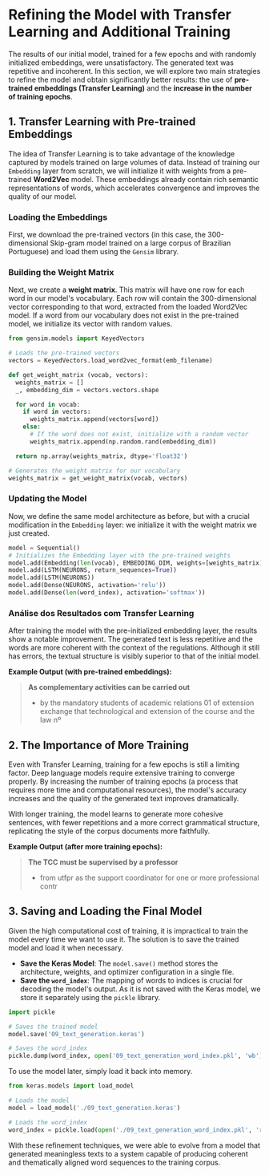 
# Refining the Model with Transfer Learning and Additional Training

The results of our initial model, trained for a few epochs and with randomly initialized embeddings, were unsatisfactory. The generated text was repetitive and incoherent. In this section, we will explore two main strategies to refine the model and obtain significantly better results: the use of **pre-trained embeddings (Transfer Learning)** and the **increase in the number of training epochs**.

## 1. Transfer Learning with Pre-trained Embeddings

The idea of Transfer Learning is to take advantage of the knowledge captured by models trained on large volumes of data. Instead of training our `Embedding` layer from scratch, we will initialize it with weights from a pre-trained **Word2Vec** model. These embeddings already contain rich semantic representations of words, which accelerates convergence and improves the quality of our model.

### Loading the Embeddings

First, we download the pre-trained vectors (in this case, the 300-dimensional Skip-gram model trained on a large corpus of Brazilian Portuguese) and load them using the `Gensim` library.

### Building the Weight Matrix

Next, we create a **weight matrix**. This matrix will have one row for each word in our model's vocabulary. Each row will contain the 300-dimensional vector corresponding to that word, extracted from the loaded Word2Vec model. If a word from our vocabulary does not exist in the pre-trained model, we initialize its vector with random values.

```python
from gensim.models import KeyedVectors

# Loads the pre-trained vectors
vectors = KeyedVectors.load_word2vec_format(emb_filename)

def get_weight_matrix (vocab, vectors):
  weights_matrix = []
  _, embedding_dim = vectors.vectors.shape

  for word in vocab:
    if word in vectors:
      weights_matrix.append(vectors[word])
    else:
      # If the word does not exist, initialize with a random vector
      weights_matrix.append(np.random.rand(embedding_dim))

  return np.array(weights_matrix, dtype='float32')

# Generates the weight matrix for our vocabulary
weights_matrix = get_weight_matrix(vocab, vectors)
```

### Updating the Model

Now, we define the same model architecture as before, but with a crucial modification in the `Embedding` layer: we initialize it with the weight matrix we just created.

```python
model = Sequential()
# Initializes the Embedding layer with the pre-trained weights
model.add(Embedding(len(vocab), EMBEDDING_DIM, weights=[weights_matrix]))
model.add(LSTM(NEURONS, return_sequences=True))
model.add(LSTM(NEURONS))
model.add(Dense(NEURONS, activation='relu'))
model.add(Dense(len(word_index), activation='softmax'))
```

### Análise dos Resultados com Transfer Learning

After training the model with the pre-initialized embedding layer, the results show a notable improvement. The generated text is less repetitive and the words are more coherent with the context of the regulations. Although it still has errors, the textual structure is visibly superior to that of the initial model.

**Example Output (with pre-trained embeddings):**
> **As complementary activities can be carried out**
> - by the mandatory students of academic relations 01 of extension exchange that technological and extension of the course and the law nº

## 2. The Importance of More Training

Even with Transfer Learning, training for a few epochs is still a limiting factor. Deep language models require extensive training to converge properly. By increasing the number of training epochs (a process that requires more time and computational resources), the model's accuracy increases and the quality of the generated text improves dramatically.

With longer training, the model learns to generate more cohesive sentences, with fewer repetitions and a more correct grammatical structure, replicating the style of the corpus documents more faithfully.

**Example Output (after more training epochs):**
> **The TCC must be supervised by a professor**
> - from utfpr as the support coordinator for one or more professional contr

## 3. Saving and Loading the Final Model

Given the high computational cost of training, it is impractical to train the model every time we want to use it. The solution is to save the trained model and load it when necessary.

-   **Save the Keras Model**: The `model.save()` method stores the architecture, weights, and optimizer configuration in a single file.
-   **Save the `word_index`**: The mapping of words to indices is crucial for decoding the model's output. As it is not saved with the Keras model, we store it separately using the `pickle` library.

```python
import pickle

# Saves the trained model
model.save('09_text_generation.keras')

# Saves the word_index
pickle.dump(word_index, open('09_text_generation_word_index.pkl', 'wb'))
```

To use the model later, simply load it back into memory.

```python
from keras.models import load_model

# Loads the model
model = load_model('./09_text_generation.keras')

# Loads the word_index
word_index = pickle.load(open('./09_text_generation_word_index.pkl', 'rb'))
```

With these refinement techniques, we were able to evolve from a model that generated meaningless texts to a system capable of producing coherent and thematically aligned word sequences to the training corpus.
